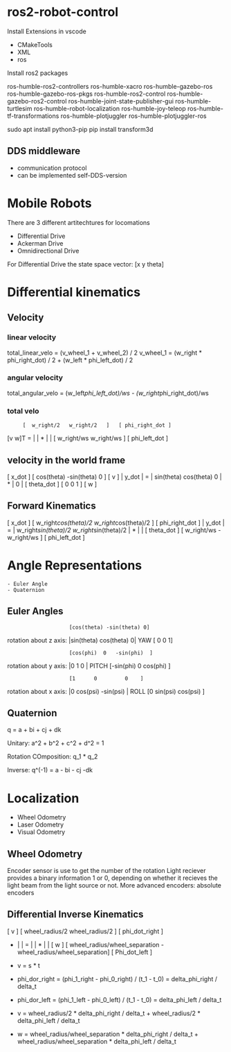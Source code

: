 # ros2-robot-control

Install Extensions in vscode
- CMakeTools
- XML
- ros

Install ros2 packages

ros-humble-ros2-controllers
ros-humble-xacro
ros-humble-gazebo-ros
ros-humble-gazebo-ros-pkgs
ros-humble-ros2-control
ros-humble-gazebo-ros2-control
ros-humble-joint-state-publisher-gui
ros-humble-turtlesim
ros-humble-robot-localization
ros-humble-joy-teleop
ros-humble-tf-transformations
ros-humble-plotjuggler
ros-humble-plotjuggler-ros

sudo apt install python3-pip
pip install transform3d

DDS middleware
--------------
* communication protocol
* can be implemented self-DDS-version

# Mobile Robots
There are 3 different artitechtures for locomations
- Differential Drive
- Ackerman Drive
- Omnidirectional Drive

For Differential Drive the state space vector:
[x y theta]

# Differential kinematics
## Velocity

### linear velocity
total_linear_velo = (v_wheel_1 + v_wheel_2) / 2
v_wheel_1 = (w_right * phi_right_dot) / 2 + (w_left * phi_left_dot) / 2

### angular velocity
total_angular_velo = (w_left*phi_left_dot)/ws - (w_right*phi_right_dot)/ws

### total velo

         [  w_right/2   w_right/2   ]   [ phi_right_dot ]
[v w]T = |                          | * |               | 
         [  w_right/ws  w_right/ws  ]   [ phi_left_dot  ]

## velocity in the world frame

[   x_dot   ]   [ cos(theta) -sin(theta)  0 ]    [ v ]
|   y_dot   | = | sin(theta)  cos(theta)  0 |  * | 0 | 
[ theta_dot ]   [    0         0          1 ]    [ w ]

## Forward Kinematics 
[   x_dot   ]   [ w_right*cos(theta)/2  w_right*cos(theta)/2 ]    [ phi_right_dot ]
|   y_dot   | = | w_right*sin(theta)/2  w_right*sin(theta)/2 |  * |               | 
[ theta_dot ]   [      w_right/ws            -w_right/ws     ]    [ phi_left_dot  ]

# Angle Representations
    - Euler Angle
    - Quaternion

## Euler Angles
                        [cos(theta) -sin(theta) 0]
rotation about z axis:  |sin(theta) cos(theta)  0|   YAW
                        [     0          0      1]


                        [cos(phi)  0   -sin(phi)  ]
rotation about y axis:  |0         1      0       |  PITCH
                        [-sin(phi) 0    cos(phi)  ]


                        [1      0         0    ]
rotation about x axis:  |0  cos(psi) -sin(psi) |     ROLL
                        [0  sin(psi)  cos(psi) ]


## Quaternion

q = a + bi + cj + dk

Unitary: a^2 + b^2 + c^2 + d^2 = 1

Rotation COmposition: q_1 * q_2

Inverse: q^(-1) = a - bi - cj -dk

# Localization

- Wheel Odometry
- Laser Odometry
- Visual Odometry

## Wheel Odometry

Encoder sensor is use to get the number of the rotation
Light reciever provides a binary information 1 or 0, depending on whether it recieves the light beam from the light source or not.
More advanced encoders: absolute encoders

## Differential Inverse Kinematics

  [ v ]    [ wheel_radius/2                              wheel_radius/2    ]   [ phi_dot_right  ]
* |   | =  |                                                               | * |                |
  [ w ]    [ wheel_radius/wheel_separation   -wheel_radius/wheel_separation]   [ Phi_dot_left   ]

* v = s * t

* phi_dor_right = (phi_1_right - phi_0_right) / (t_1 - t_0) = delta_phi_right / delta_t 
* phi_dor_left = (phi_1_left - phi_0_left) / (t_1 - t_0)  = delta_phi_left / delta_t
* v = wheel_radius/2 * delta_phi_right / delta_t + wheel_radius/2 * delta_phi_left / delta_t
* w = wheel_radius/wheel_separation * delta_phi_right / delta_t + wheel_radius/wheel_separation * delta_phi_left / delta_t